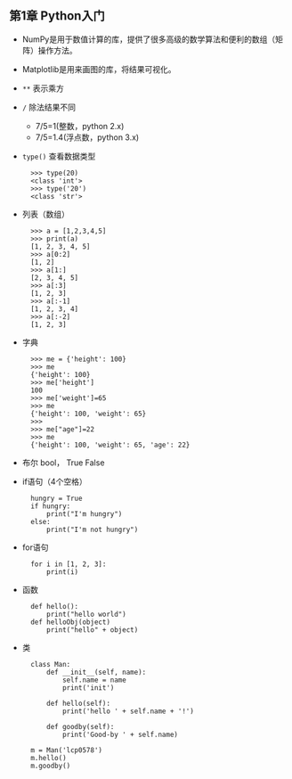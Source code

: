 ## 第1章 Python入门
- NumPy是用于数值计算的库，提供了很多高级的数学算法和便利的数组（矩阵）操作方法。
- Matplotlib是用来画图的库，将结果可视化。
- `**` 表示乘方
- `/` 除法结果不同
    - 7/5=1(整数，python 2.x)
    - 7/5=1.4(浮点数，python 3.x)
- `type()` 查看数据类型

		>>> type(20)
        <class 'int'>
        >>> type('20')
        <class 'str'>

- 列表（数组）

		>>> a = [1,2,3,4,5]
        >>> print(a)
        [1, 2, 3, 4, 5]
        >>> a[0:2]
        [1, 2]
        >>> a[1:]
        [2, 3, 4, 5]
        >>> a[:3]
        [1, 2, 3]
        >>> a[:-1]
        [1, 2, 3, 4]
        >>> a[:-2]
        [1, 2, 3]

- 字典

        >>> me = {'height': 100}
        >>> me
        {'height': 100}
        >>> me['height']
        100
        >>> me['weight']=65
        >>> me
        {'height': 100, 'weight': 65}
        >>>
        >>> me["age"]=22
        >>> me
        {'height': 100, 'weight': 65, 'age': 22}

- 布尔 bool， True False
- if语句（4个空格）

		hungry = True
        if hungry:
            print("I'm hungry")
        else:
            print("I'm not hungry")
- for语句

		for i in [1, 2, 3]:
            print(i)
- 函数 

		def hello():
            print("hello world")
        def helloObj(object)
            print("hello" + object)
- 类

		class Man:
            def __init__(self, name):
                self.name = name
                print('init')

            def hello(self):
                print('hello ' + self.name + '!')

            def goodby(self):
                print('Good-by ' + self.name)

        m = Man('lcp0578')
        m.hello()
        m.goodby()